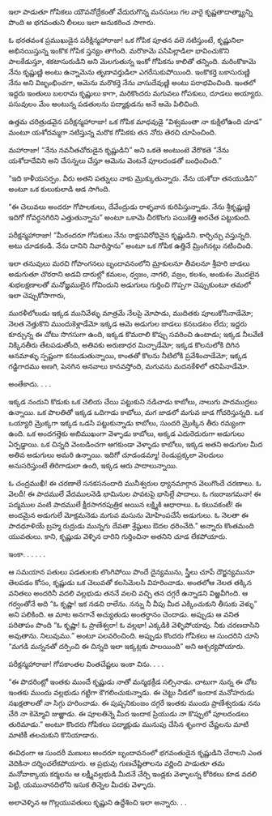 ﻿ఇలా పాడుతూ గోపికలు యౌవనోద్రేకంతో వేదురుగొన్న మనసులు గల వారై కృష్ణతాదాత్మ్యాన్ని పొంది అ భగవంతుని లీలలు ఇలా అనుకరించ సాగారు. 

ఓ భరతవంశ ప్రముఖుడైన పరీక్షిన్మహారాజా! ఒక గోపిక పూతన వలె నటిస్తుంటే, కృష్ణునిలా అభినయిస్తున్న ఇంకొక గోపిక స్తన్యం తాగింది. మరొకామె పసిపిల్లాడిలా భావించుకొని పాలకేడుస్తూ, శకటాసురుడిని అని మెలగుతున్న ఇంకో గోపికను కాలితో తన్నింది. మరింకొకామె నేను కృష్ణుణ్ణి అంటు ఉన్నామెను తృణావర్తుడిలా ఎగరేసుకుపోయింది. ఇంకొకర్తె బకాసురుణ్ణి నేను అని విజృంభించగా, ఆమెను మరొకర్తె నేను వాసుదేవుణ్ణి అంటు పరాభవించింది. ఇంతలో ఇద్దరు ఇంతులు బలరామ కృష్ణులు కాగా, మరికొందరు మగువలు గోపకులు, దూడలు అయ్యారు. పసువులం మేం అంటున్న పడతులను పద్మాక్షుడను అనే ఆమె పిలిచింది. 

ఉత్తమ చరిత్రుడవైన పరీక్షన్మహారాజా! ఒక గోపిక మాధవుడై “విశ్వమంతా నా కుక్షిలోఉంది చూడ” మంటూ యశోదమ్మగా నటిస్తున్న మరొక గోపికకు తన నోరు తెరచి చూపించింది. 

మహారాజా! “నేను నవనీతచోరుడైన కృష్ణుడిని” అని ఒకతె అంటుంటె వేరొకతె “నేను యశోదాదేవిని అని చేసన్నలు చేస్తూ ఆమెను వెంటనే పూలదండతో బంధించింది.” 

“ఇది కాళీయసర్పం. వీరు అతని పత్నులు నాకు మ్రొక్కుతున్నారు. నేను యశోదా తనయుడిని” అంటూ ఒక కులుకులాడి ఆడ సాగింది. 

“ఈ చెలువలు అందరూ గోపాలకులు, దేవేంద్రుడు రాళ్ళవాన కురిపిస్తున్నాడు. నేను శ్రీకృష్ణుణ్ణి ఇదిగో గోవర్ధనగిరిని ఎత్తుతున్నాను” అంటూ ఒకామె చీరకొంగు పయికెత్తి అరచేత పట్టుకుంది. 

పరీక్షన్మహారాజా! “మీరందరూ గోపకులు నేను రాక్షసవిరోధినైన కృష్ణుడిని. కార్చిచ్చు వస్తున్నది. అటు చూడకండి. నేను దానిని నివారిస్తాను” అంటూ ఒక గోపిక ఉత్తినే మ్రింగినట్లు నటించింది. 

ఇలా తనువులు మరచి గోపాంగనలు బృందావనంలోని మ్రాకులనూ తీవలనూ శ్రీహరి జాడలు అడుగుతూ చొరరాని అడవి దారుల్లో కమలం, ధ్వజం, నాగలి, వజ్రం, కలశం, అంకుశం మొదలైన శుభలక్షణాలతో మనోజ్ఞములైన గోవిందుని అడుగులు గుర్తించి గొప్పగా చెప్పుకుంటూ తమలో ఇలా చెప్పుకోసాగారు, 

మురళీలోలుడు ఇక్కడ మునివేళ్ళు మాత్రమే నేలపై మోపాడు, ముదితకు పూలుకోసినాడేమో; నెలత నెత్తుకొని ముందుకెళ్లాడేమో ఇక్కడ ఆమె అడుగుల జాడలు కనబడటం లేదు; ఇద్దరు కూర్చున్న ఈ చోటు సొగసుగా ఉంది, ఇక్కడ కొమరాలి కొప్పు సవరించి ఉంటాడు; ఇక్కడ నీలవేణి నిక్కినతీరు తేటపడుతోంది, అతివకు అరుణాధర మిచ్చాడేమో; ఇక్కడ కొలనులోకి దిగిన ఆనమాళ్ళు స్పష్టంగా కనబడుతున్నాయి, కాంతతో కొలను నీటిలోకి ప్రవేశించాడేమో; ఇక్కడ గడ్డిగాదము అణగి, పెనగిన ఆనవాలు కానవస్తోంది, మగువను మదనకేళిలో తనిపినాడేమో. 

అంతేకాదు. . . . 

ఇక్కడ నందుని కొడుకు ఒక చెలియ చేయి పట్టుకుని నడిచాడు కాబోలు, నాలుగు పాదముద్రలు ఉన్నాయి. ఒక పొలతితో ఇక్కడ ఒదిగాడు కాబోలు, మగ జాడలో మగువ జాడ గోచరిస్తున్నది. ఒక ఒయ్యారి మ్రొక్కగా ఇక్కడ ఒడసి పట్టుకున్నాడు కాబోలు, సుందరి మ్రొక్కిన తీరు రమ్యంగా ఉంది. ఒక అందగత్తెకు అబిముఖంగా వెళ్ళాడు కాబోలు, అక్కడ ఎదురెదురుగా అడుగులు ఏర్పడ్డాయి. ఒక చిన్నది వెంబడించగా ఆగకుండా వెళ్ళాడు కాబోలు, ఇక్కడ అతని అడుగుల మీద అతివ అడుగులు అమరి ఉన్నాయి. ఇదిగో చూడండమ్మా! రెండుప్రక్కలా వెలదులు అనుసరిస్తుంటే తిరిగాడులా ఉంది, ఇక్కడ ఆరు పాదాలున్నాయి. 

ఓ చంద్రముఖీ! ఈ చరణాలే సనకసనందాది మునీశ్వరుల ధ్యానమార్గాన వెలుగొందే చరణాలు. ఓ వెలదీ! ఈ పాదములే వేదములనెడి భామినుల పావటపై భాసిల్లే పాదాలు. ఓ గజరాజగమనా! ఈ పద్మముల వంటి పాదములే క్షీరసాగరపుత్రిక అయిన లక్ష్మికి ఆధారాలు. ఓ కలువకంటీ! ఈ అందమైన అడుగులే మోక్షమనెడు మగువ మసును మోహింపచేసే అడుగులు. ఓ నెలతా ఈ పాదధూళియే బ్రహ్మ రుద్రుడు మున్నగు దేవతా శ్రేష్ఠులు ఔదల ధరించేది.” అన్నారు కొంతమంది యువతులు. కాని, కృష్ణుడు వెళ్ళిన దారిని గుర్తించినా అతనిని చూడ లేకపోయారు. 

ఇంకా. . . . . . 

ఆ సమయాన పతులు పడతులకు లొంగిపోయి పొందే దైన్యమును, స్త్రీలు చూపే దౌర్జన్యమునూ తెలపడం కోసం, కృష్ణుడు ఒక చెలువతో కలసిమెలసి విహరించాడు. అంతలోఆ నెలత తక్కిన వనితలు అందరినీ వదలి వల్లభుడు తననే వలచి వచ్చి తన దగ్గరే ఉన్నాడని విఱ్ఱవీగింది. ఆ గర్వంతోనే అది “ఓ కృష్ణా! ఇక నడచి రాలేను. నన్ను నీ వీపు మీద ఎక్కించుకుని తీసుకు వెళ్ళు” అని పలికింది. ఆ మాట అనగానే అచ్యుతుడు అంతర్ధానం చెందాడు. అప్పుడు ఆ వనిత పరితాపం పొంది “ఓ కృష్ణా! ఓ ప్రాణేశ్వరా! ఓ వల్లభా! ఎక్కడికి వెళ్ళిపోయావు. నీకు చరణదాసిని అవుతాను. నిలువుము.” అంటూ పలవరించింది. అప్పుడు కొందరు గోపికలు ఆ సుందరిని చూసి “మగడి మన్ననతో దర్పించి ఈ చిన్నది ఇలా ఇక్కట్లకు పాలయింది” అని ఆశ్చర్యపోయారు. 

పరీక్షన్మహారాజా! గోపకాంతల వింతచేష్టలు ఇంకా విను. . . . 

“ఈ పొదరింట్లో ఇంతకు ముందే కృష్ణుడు నాతో మన్మథక్రీడ సల్పినాడు. చాటుగా నున్న ఈ చోట ఇంతకు ముందు వల్లభుడు గట్టిగా కౌగలించుకున్నాడు. ఈ చెట్టు నీడలో ఇందాక మనోహరుడు నఖక్షతాలతో నా సిగ్గు హరించాడు. ఈ పుష్పనికుంజం దగ్గరే ఇంతకు ముందు ప్రాణేశ్వరుడు నను చేరి నా కెమ్మోవి జుఱ్ఱాడు. ఈ పూలతిన్నె మీద ఇందాక ప్రియుడు నా కొప్పులో పూలదండలు తురిమాడు.” అంటూ కొందరు గోపికలు పద్మాక్షుడు మునుపు చేసిన శృంగార చేష్టలను మాటి మాటికీ తలచుకుని కొనియాడారు. 

ఈవిధంగా ఆ సుందరీ మణులు అందరూ బృందావనంలో భగవంతుడైన కృష్ణుడిని చేరాలని ఎంత వెదికినా దర్శించలేకపోయారు. ఆ ప్రభువు గుణచేష్టితాలను వర్ణించి పాడుతూ తమ మనోవాక్కాయ కర్మలను ఆ లక్ష్మీవల్లభుడి మీదనే చేర్చి ఇండ్లకు వెళ్ళాలన్న కోరికలు కూడ వదలి పెట్టి, యమునానదిలోని ఇసుక తిన్నెల మీదకు వెళ్ళారు. 

అలావెళ్ళిన ఆ గొల్లయువతులు కృష్ణుని ఉద్దేశించి ఇలా అన్నారు. . . 


